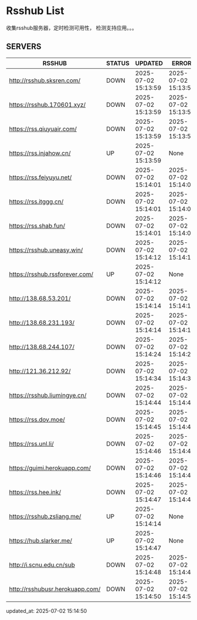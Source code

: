 # Rsshub List

收集rsshub服务器，定时检测可用性， 检测支持应用。。。


## SERVERS

|  RSSHUB   | STATUS  | UPDATED  | ERROR  | TWITTER |  
|  ----  | ----  | ----  | ----  | ---- |  
| http://rsshub.sksren.com/ | DOWN | 2025-07-02 15:13:59 | 2025-07-02 15:13:59 |  
| https://rsshub.170601.xyz/ | DOWN | 2025-07-02 15:13:59 | 2025-07-02 15:13:59 |  
| https://rss.qiuyuair.com/ | DOWN | 2025-07-02 15:13:59 | 2025-07-02 15:13:59 |  
| https://rss.injahow.cn/ | UP | 2025-07-02 15:13:59 | None ||  
| https://rss.feiyuyu.net/ | DOWN | 2025-07-02 15:14:01 | 2025-07-02 15:14:01 |  
| https://rss.itggg.cn/ | DOWN | 2025-07-02 15:14:01 | 2025-07-02 15:14:01 |  
| https://rss.shab.fun/ | DOWN | 2025-07-02 15:14:01 | 2025-07-02 15:14:01 |  
| https://rsshub.uneasy.win/ | DOWN | 2025-07-02 15:14:12 | 2025-07-02 15:14:12 |  
| https://rsshub.rssforever.com/ | UP | 2025-07-02 15:14:12 | None ||  
| http://138.68.53.201/ | DOWN | 2025-07-02 15:14:14 | 2025-07-02 15:14:14 |  
| http://138.68.231.193/ | DOWN | 2025-07-02 15:14:14 | 2025-07-02 15:14:14 |  
| http://138.68.244.107/ | DOWN | 2025-07-02 15:14:24 | 2025-07-02 15:14:24 |  
| http://121.36.212.92/ | DOWN | 2025-07-02 15:14:34 | 2025-07-02 15:14:34 |  
| https://rsshub.liumingye.cn/ | DOWN | 2025-07-02 15:14:44 | 2025-07-02 15:14:44 |  
| https://rss.dov.moe/ | DOWN | 2025-07-02 15:14:45 | 2025-07-02 15:14:45 |  
| https://rss.unl.li/ | DOWN | 2025-07-02 15:14:46 | 2025-07-02 15:14:46 |  
| https://guimi.herokuapp.com/ | DOWN | 2025-07-02 15:14:46 | 2025-07-02 15:14:46 |  
| https://rss.hee.ink/ | DOWN | 2025-07-02 15:14:47 | 2025-07-02 15:14:47 |  
| https://rsshub.zsliang.me/ | UP | 2025-07-02 15:14:14 | None |OK|  
| https://hub.slarker.me/ | UP | 2025-07-02 15:14:47 | None ||  
| http://i.scnu.edu.cn/sub | DOWN | 2025-07-02 15:14:48 | 2025-07-02 15:14:48 |  
| http://rsshubusr.herokuapp.com/ | DOWN | 2025-07-02 15:14:50 | 2025-07-02 15:14:50 |  
  

updated_at: 2025-07-02 15:14:50  
